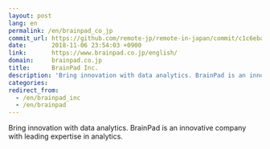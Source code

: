 ```yaml
---
layout: post
lang: en
permalink: /en/brainpad_co_jp
commit_url: https://github.com/remote-jp/remote-in-japan/commit/c1c6eba6c2a778d58df6d4878329b0d5f88e7281
date:       2018-11-06 23:54:03 +0900
link:       https://www.brainpad.co.jp/english/
domain:     brainpad.co.jp
title:      BrainPad Inc.
description: 'Bring innovation with data analytics. BrainPad is an innovative company with leading expertise in analytics.'
categories: 
redirect_from:
  - /en/brainpad_inc
  - /en/brainpad
---
```


<p>Bring innovation with data analytics. BrainPad is an innovative company with leading expertise in analytics.</p>
